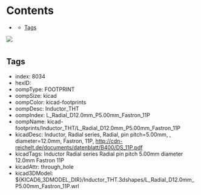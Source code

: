 



Contents
========

* [](#)
	* [Tags](#tags)
  
![][im]
# 

## Tags

- index: 8034
- hexID: 
- oompType: FOOTPRINT
- oompSize: kicad
- oompColor: kicad-footprints
- oompDesc: Inductor_THT
- oompIndex: L_Radial_D12.0mm_P5.00mm_Fastron_11P
- oompName: kicad-footprints/Inductor_THT/L_Radial_D12.0mm_P5.00mm_Fastron_11P
- kicadDesc: Inductor, Radial series, Radial, pin pitch=5.00mm, , diameter=12.0mm, Fastron, 11P, http://cdn-reichelt.de/documents/datenblatt/B400/DS_11P.pdf
- kicadTags: Inductor Radial series Radial pin pitch 5.00mm  diameter 12.0mm Fastron 11P
- kicadAttr: through_hole
- kicad3DModel: ${KICAD6_3DMODEL_DIR}/Inductor_THT.3dshapes/L_Radial_D12.0mm_P5.00mm_Fastron_11P.wrl



[im]: image.png
